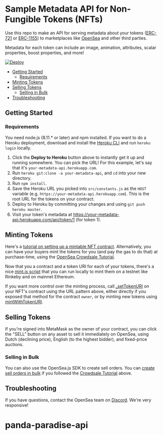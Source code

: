 # Sample Metadata API for Non-Fungible Tokens (NFTs) <!-- omit in toc -->

Use this repo to make an API for serving metadata about your tokens ([ERC-721](https://github.com/ethereum/EIPs/blob/master/EIPS/eip-721.md) or [ERC-1155](https://github.com/ethereum/EIPs/blob/master/EIPS/eip-1155.md)) to marketplaces like [OpenSea](https://opensea.io) and other third parties.

Metadata for each token can include an image, animation, attributes, scalar properties, boost properties, and more!

[![Deploy](https://www.herokucdn.com/deploy/button.svg)](https://heroku.com/deploy)

- [Getting Started](#getting-started)
  - [Requirements](#requirements)
- [Minting Tokens](#minting-tokens)
- [Selling Tokens](#selling-tokens)
  - [Selling in Bulk](#selling-in-bulk)
- [Troubleshooting](#troubleshooting)

## Getting Started

### Requirements
You need node.js (8.11.* or later) and npm installed. If you want to do a Heroku deployment, download and install the [Heroku CLI](https://devcenter.heroku.com/articles/heroku-cli) and run `heroku login` locally.

1. Click the **Deploy to Heroku** button above to instantly get it up and running somewhere. You can pick the URL! For this example, let's say that it's `your-metadata-api.herokuapp.com`.
2. Run `heroku git:clone -a your-metadata-api`, and `cd` into your new directory.
3. Run `npm install`.
4. Save the Heroku URL you picked into `src/constants.js` as the `HOST` variable (e.g. `https://your-metadata-api.herokuapp.com`). This is the root URL for the tokens on your contract.
5. Deploy to Heroku by committing your changes and using `git push heroku master`.
6. Visit your token's metadata at https://your-metadata-api.herokuapp.com/api/token/1 (for token 1).

## Minting Tokens

Here's a [tutorial on setting up a mintable NFT contract](https://docs.opensea.io/docs). Alternatively, you can have your buyers mint the tokens for you (and pay the gas to do that) at purchase-time, using the [OpenSea Crowdsale Tutorial](https://docs.opensea.io/docs/opensea-initial-item-sale-tutorial).

Now that you a contract and a token URI for each of your tokens, there's a nice [mint.js script](https://github.com/ProjectOpenSea/opensea-creatures/blob/master/scripts/mint.js) that you can run locally to mint them on a testnet like Rinkeby and on mainnet Ethereum.

If you want more control over the minting process, call [_setTokenURI](https://github.com/OpenZeppelin/openzeppelin-solidity/blob/1fd993bc01890bf6bd974aaf3d709bdf0a79b9bf/contracts/token/ERC721/ERC721Metadata.sol#L68) on your NFT's contract using the URL pattern above, either directly if you exposed that method for the contract `owner`, or by minting new tokens using [mintWithTokenURI](https://github.com/OpenZeppelin/openzeppelin-solidity/blob/master/contracts/token/ERC721/ERC721MetadataMintable.sol#L19).

## Selling Tokens

If you're signed into MetaMask as the owner of your contract, you can click the "SELL" button on any asset to sell it immediately on OpenSea, using Dutch (declining price), English (to the highest bidder), and fixed-price auctions.

### Selling in Bulk

You can also use the OpenSea.js SDK to create sell orders. You can [create sell orders in bulk](https://github.com/ProjectOpenSea/opensea-js#running-crowdsales) if you followed the [Crowdsale Tutorial](https://docs.opensea.io/docs/opensea-initial-item-sale-tutorial) above.

## Troubleshooting

If you have questions, contact the OpenSea team on [Discord](https://discord.gg/ga8EJbv). We're very responsive!
# panda-paradise-api
